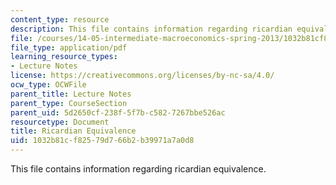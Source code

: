 ```yaml
---
content_type: resource
description: This file contains information regarding ricardian equivalence.
file: /courses/14-05-intermediate-macroeconomics-spring-2013/1032b81cf82579d766b2b39971a7a0d8_MIT14_05S13_LecNot_ricard.pdf
file_type: application/pdf
learning_resource_types:
- Lecture Notes
license: https://creativecommons.org/licenses/by-nc-sa/4.0/
ocw_type: OCWFile
parent_title: Lecture Notes
parent_type: CourseSection
parent_uid: 5d2650cf-238f-5f7b-c582-7267bbe526ac
resourcetype: Document
title: Ricardian Equivalence
uid: 1032b81c-f825-79d7-66b2-b39971a7a0d8
---
```

This file contains information regarding ricardian equivalence.